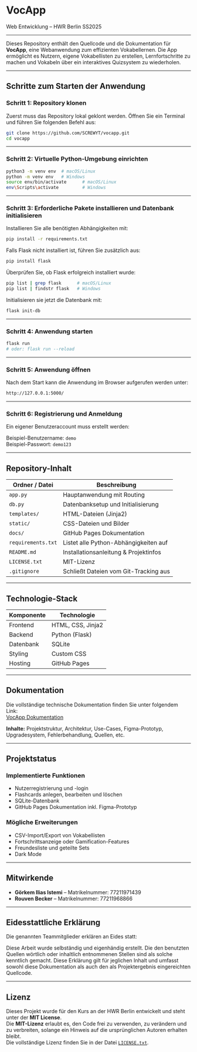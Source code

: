 # **VocApp**

Web Entwicklung – HWR Berlin SS2025

---

Dieses Repository enthält den Quellcode und die Dokumentation für **VocApp**, eine Webanwendung zum effizienten Vokabellernen. Die App ermöglicht es Nutzern, eigene Vokabellisten zu erstellen, Lernfortschritte zu machen und Vokabeln über ein interaktives Quizsystem zu wiederholen.

---

## **Schritte zum Starten der Anwendung**

### Schritt 1: Repository klonen
Zuerst muss das Repository lokal geklont werden. Öffnen Sie ein Terminal und führen Sie folgenden Befehl aus:
```bash
git clone https://github.com/SCREWYT/vocapp.git
cd vocapp
```
---
### Schritt 2: Virtuelle Python-Umgebung einrichten

```bash
python3 -m venv env  # macOS/Linux
python -m venv env   # Windows
source env/bin/activate      # macOS/Linux
env\Scripts\activate         # Windows
```
---
### Schritt 3: Erforderliche Pakete installieren und Datenbank initialisieren

Installieren Sie alle benötigten Abhängigkeiten mit:
```bash
pip install -r requirements.txt
```
Falls Flask nicht installiert ist, führen Sie zusätzlich aus:
```bash
pip install flask
```
Überprüfen Sie, ob Flask erfolgreich installiert wurde:
```bash
pip list | grep flask      # macOS/Linux  
pip list | findstr flask   # Windows
```
Initialisieren sie jetzt die Datenbank mit:
```bash
flask init-db
```
---
### Schritt 4: Anwendung starten
```bash
flask run
# oder: flask run --reload
```
---
### Schritt 5: Anwendung öffnen
Nach dem Start kann die Anwendung im Browser aufgerufen werden unter:
```bash
http://127.0.0.1:5000/
```
---

### **Schritt 6: Registrierung und Anmeldung**

Ein eigener Benutzeraccount muss erstellt werden:

Beispiel-Benutzername: `demo`  
Beispiel-Passwort: `demo123`

---

## **Repository-Inhalt**

| Ordner / Datei        | Beschreibung                           |
|-----------------------|----------------------------------------|
| `app.py`              | Hauptanwendung mit Routing             |
| `db.py`               | Datenbanksetup und Initialisierung     |
| `templates/`          | HTML-Dateien (Jinja2)                  |
| `static/`             | CSS-Dateien und Bilder                 |
| `docs/`               | GitHub Pages Dokumentation             |
| `requirements.txt`    | Listet alle Python-Abhängigkeiten auf  |
| `README.md`           | Installationsanleitung & Projektinfos  |
| `LICENSE.txt`         | MIT-Lizenz                             |
| `.gitignore`          | Schließt Dateien vom Git-Tracking aus  |

---

## **Technologie-Stack**

| Komponente   | Technologie        |
|--------------|--------------------|
| Frontend     | HTML, CSS, Jinja2  |
| Backend      | Python (Flask)     |
| Datenbank    | SQLite             |
| Styling      | Custom CSS         |
| Hosting      | GitHub Pages       |

---

## **Dokumentation**

Die vollständige technische Dokumentation finden Sie unter folgendem Link:  
[VocApp Dokumentation](https://screwyt.github.io/vocapp/)

**Inhalte:** Projektstruktur, Architektur, Use-Cases, Figma-Prototyp, Upgradesystem, Fehlerbehandlung, Quellen, etc.

---

## **Projektstatus**

### **Implementierte Funktionen**
- Nutzerregistrierung und -login
- Flashcards anlegen, bearbeiten und löschen
- SQLite-Datenbank
- GitHub Pages Dokumentation inkl. Figma-Prototyp

### **Mögliche Erweiterungen**
- CSV-Import/Export von Vokabellisten
- Fortschrittsanzeige oder Gamification-Features
- Freundesliste und geteilte Sets
- Dark Mode

---

## **Mitwirkende**

- **Görkem Ilias Istemi** – Matrikelnummer: 77211971439  
- **Rouven Becker** – Matrikelnummer: 77211968866

---

## Eidesstattliche Erklärung

Die genannten Teammitglieder erklären an Eides statt:

Diese Arbeit wurde selbständig und eigenhändig erstellt. Die den benutzten Quellen wörtlich oder inhaltlich entnommenen Stellen sind als solche kenntlich gemacht. Diese Erklärung gilt für jeglichen Inhalt und umfasst sowohl diese Dokumentation als auch den als Projektergebnis eingereichten Quellcode.

---

## **Lizenz**

Dieses Projekt wurde für den Kurs an der HWR Berlin entwickelt und steht unter der **MIT License**.  
Die **MIT-Lizenz** erlaubt es, den Code frei zu verwenden, zu verändern und zu verbreiten, solange ein Hinweis auf die ursprünglichen Autoren erhalten bleibt.  
Die vollständige Lizenz finden Sie in der Datei [`LICENSE.txt`](LICENSE.txt).


